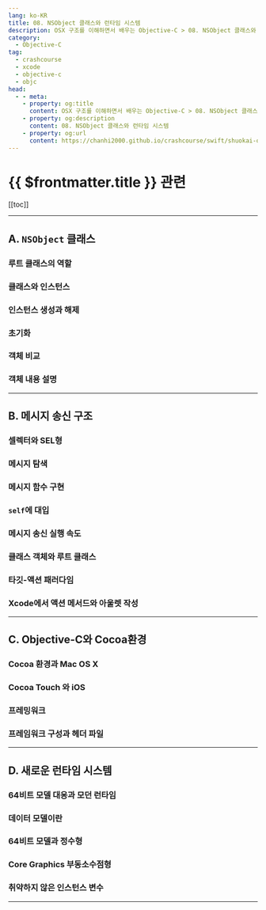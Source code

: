 ```yaml
---
lang: ko-KR
title: 08. NSObject 클래스와 런타임 시스템
description: OSX 구조를 이해하면서 배우는 Objective-C > 08. NSObject 클래스와 런타임 시스템
category:
  - Objective-C
tag: 
  - crashcourse
  - xcode
  - objective-c
  - objc
head:
  - - meta:
    - property: og:title
      content: OSX 구조를 이해하면서 배우는 Objective-C > 08. NSObject 클래스와 런타임 시스템
    - property: og:description
      content: 08. NSObject 클래스와 런타임 시스템
    - property: og:url
      content: https://chanhi2000.github.io/crashcourse/swift/shuokai-objc/08.html
---
```


# {{ $frontmatter.title }} 관련

[[toc]]

---

## A. `NSObject` 클래스

### 루트 클래스의 역할

### 클래스와 인스턴스

### 인스턴스 생성과 해제

### 초기화

### 객체 비교

### 객체 내용 설명

---

## B. 메시지 송신 구조

### 셀렉터와 SEL형

### 메시지 탐색

### 메시지 함수 구현

### `self`에 대입

### 메시지 송신 실행 속도

### 클래스 객체와 루트 클래스

### 타깃-액션 패러다임

### Xcode에서 액션 메서드와 아울렛 작성

---

## C. Objective-C와 Cocoa환경

### Cocoa 환경과 Mac OS X

### Cocoa Touch 와 iOS

### 프레밍워크

### 프레임워크 구성과 헤더 파일

---

## D. 새로운 런타임 시스템

### 64비트 모델 대응과 모던 런타임

### 데이터 모델이란

### 64비트 모델과 정수형

### Core Graphics 부동소수점형

### 취약하지 않은 인스턴스 변수

---
